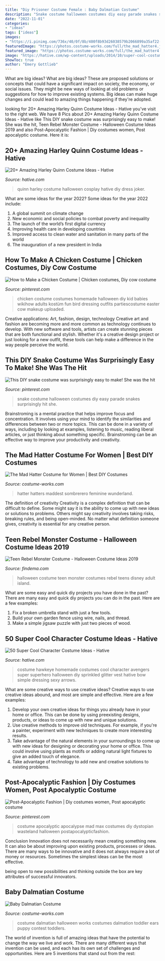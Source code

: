 ```yaml
---
title: "Diy Prisoner Costume Female : Baby Dalmatian Costume"
description: "Snake costume halloween costumes diy easy parade snakes surprisingly hit she"
date: "2022-11-01"
categories:
- "ideas"
tags: ["ideas"]
images:
- "https://i.pinimg.com/736x/40/0f/8b/400f8b93d26038579b2066899a35af22--snake-costume-snakes.jpg"
featuredImage: "https://photos.costume-works.com/full/the_mad_hatter4.jpg"
featured_image: "https://photos.costume-works.com/full/the_mad_hatter4.jpg"
image: "https://hative.com/wp-content/uploads/2014/10/super-cool-costume-ideas/10-homemade-hawkeye-costume.jpg"
ShowToc: true
author: "Emery Gottlieb"
---
```



What are big ideas?
What are big ideas? These are proposed solutions or concepts that could have a significant impact on society, the economy, or social issues. They might be new ways of looking at old problems or suggestions for how to improve existing systems. Big ideas can make huge changes and could lead to amazing things happening if they're adopted.

	

		
looking for 20+ Amazing Harley Quinn Costume Ideas - Hative you've visit to the right web. We have 8 Pics about 20+ Amazing Harley Quinn Costume Ideas - Hative like This DIY snake costume was surprisingly easy to make! She was the hit, Teen Rebel Monster Costume - Halloween Costume Ideas 2019 and also Post-Apocalyptic Fashion | Diy costumes women, Post apocalyptic costume. Here it is:
		
    
## 20+ Amazing Harley Quinn Costume Ideas - Hative

<img loading=lazy src="https://hative.com/wp-content/uploads/2016/09/harley-quinn-costumes/20-harley-quinn-costume-halloween.jpg" onerror="this.onerror=null;this.src='https://tse3.mm.bing.net/th?id=OIP.RTHTNhvgiP_qGrQZd4G3mgHaLD&amp;pid=15.1';" alt="20+ Amazing Harley Quinn Costume Ideas - Hative">

_Source: hative.com_

>quinn harley costume halloween cosplay hative diy dress joker. 

	

What are some ideas for the year 2022?
Some ideas for the year 2022 include: 
1. A global summit on climate change 
2. New economic and social policies to combat poverty and inequality 
3. The launch of the world’s first digital currency 
4. Improving health care in developing countries 
5. Improved access to clean water and sanitation in many parts of the world 
6. The inauguration of a new president in India 

    
## How To Make A Chicken Costume | Chicken Costumes, Diy Cow Costume

<img loading=lazy src="https://i.pinimg.com/736x/d4/f3/36/d4f336bf7d719af7784e104f2a52327b--easter-costumes-halloween-costumes.jpg" onerror="this.onerror=null;this.src='https://tse4.mm.bing.net/th?id=OIP.nE55h4stpaI7ZRuJYWqYTgHaME&amp;pid=15.1';" alt="How to Make a Chicken Costume | Chicken costumes, Diy cow costume">

_Source: pinterest.com_

>chicken costume costumes homemade halloween diy kid babies wikihow adults kostüm fun bird dressing outfits partiescostume easter cow makeup uploaded. 

	

Creative applications: Art, fashion, design, technology
Creative art and fashion are becoming more and more common as technology continues to develop. With new software and tools, artists can create stunning pieces that are both functional and stylish. Whether it's a creative design project or just looking for a new outfit, these tools can help make a difference in the way people perceive the world.

    
## This DIY Snake Costume Was Surprisingly Easy To Make! She Was The Hit

<img loading=lazy src="https://i.pinimg.com/736x/40/0f/8b/400f8b93d26038579b2066899a35af22--snake-costume-snakes.jpg" onerror="this.onerror=null;this.src='https://tse2.mm.bing.net/th?id=OIP.wr5rUHcVOi8lx4ldDUruRAHaNK&amp;pid=15.1';" alt="This DIY snake costume was surprisingly easy to make! She was the hit">

_Source: pinterest.com_

>snake costume halloween costumes diy easy parade snakes surprisingly hit she. 

	

Brainstroming is a mental practice that helps improve focus and concentration. It involves using your mind to identify the similarities and differences between two or more topics. This can be done in a variety of ways, including by looking at examples, listening to music, reading liberal articles, or just thinking about something specific. Brainstroming can be an effective way to improve your productivity and creativity.

    
## The Mad Hatter Costume For Women | Best DIY Costumes

<img loading=lazy src="https://photos.costume-works.com/full/the_mad_hatter4.jpg" onerror="this.onerror=null;this.src='https://tse1.mm.bing.net/th?id=OIP.xz3XPoetCtTssI9wKiOUJgAAAA&amp;pid=15.1';" alt="The Mad Hatter Costume for Women | Best DIY Costumes">

_Source: costume-works.com_

>hatter hatters maddest sombrerero feminine wunderland. 

	

The definition of creativity
Creativity is a complex definition that can be difficult to define. Some might say it is the ability to come up with new ideas or solutions to problems. Others might say creativity involves taking risks, breaking rules, and being open-minded. No matter what definition someone gives, creativity is essential for any creative person.

    
## Teen Rebel Monster Costume - Halloween Costume Ideas 2019

<img loading=lazy src="http://findema.com/wp-content/uploads/2014/10/halloween_20146014.jpg" onerror="this.onerror=null;this.src='https://tse3.mm.bing.net/th?id=OIP.8Xas301NA3P4LMk7jUaGSQHaKl&amp;pid=15.1';" alt="Teen Rebel Monster Costume - Halloween Costume Ideas 2019">

_Source: findema.com_

>halloween costume teen monster costumes rebel teens disney adult island. 

	

What are some easy and quick diy projects you have done in the past?
There are many easy and quick diy projects you can do in the past. Here are a few examples:
1. Fix a broken umbrella stand with just a few tools.
2. Build your own garden fence using wire, nails, and thread.
3. Make a simple jigsaw puzzle with just two pieces of wood.

    
## 50 Super Cool Character Costume Ideas - Hative

<img loading=lazy src="https://hative.com/wp-content/uploads/2014/10/super-cool-costume-ideas/10-homemade-hawkeye-costume.jpg" onerror="this.onerror=null;this.src='https://tse3.mm.bing.net/th?id=OIP.qDukFPy1sEzK_sTSee0YMwHaLG&amp;pid=15.1';" alt="50 Super Cool Character Costume Ideas - Hative">

_Source: hative.com_

>costume hawkeye homemade costumes cool character avengers super superhero halloween diy sprinkled glitter vest hative bow simple dressing sexy arrows. 

	

What are some creative ways to use creative ideas?
Creative ways to use creative ideas abound, and most are simple and effective. Here are a few examples: 
1. Develop your own creative ideas for things you already have in your home or office. This can be done by using preexisting designs, products, or ideas to come up with new and unique solutions. 
2. Use creative methods to improve old techniques. For example, if you're a painter, experiment with new techniques to create more interesting results. 
3. Take advantage of the natural elements in your surroundings to come up with new ideas for designing or decorating your home or office. This could involve using plants as motifs or adding natural light fixtures to give an added touch of elegance. 
4. Take advantage of technology to add new and creative solutions to existing problems.

    
## Post-Apocalyptic Fashion | Diy Costumes Women, Post Apocalyptic Costume

<img loading=lazy src="https://i.pinimg.com/736x/68/a3/cc/68a3ccc0dcabbfe23d3a0e9e45998be7.jpg" onerror="this.onerror=null;this.src='https://tse3.mm.bing.net/th?id=OIP.aRjLLIDlSGpn_H-oF8ojyQHaLL&amp;pid=15.1';" alt="Post-Apocalyptic Fashion | Diy costumes women, Post apocalyptic costume">

_Source: pinterest.com_

>costume apocalyptic apocalypse mad max costumes diy dystopian wasteland halloween postapocalypticfashion. 

	

Conclusion
Innovation does not necessarily mean creating something new. It can also be about improving upon existing products, processes or ideas.
There are many ways to be innovative and it does not always require a lot of money or resources. Sometimes the simplest ideas can be the most effective.

 being open to new possibilities and thinking outside the box are key attributes of successful innovators.

    
## Baby Dalmatian Costume

<img loading=lazy src="http://photos.costume-works.com/full/baby_dalmatian2.jpg" onerror="this.onerror=null;this.src='https://tse1.mm.bing.net/th?id=OIP.5vjEzcPXNhlDx9wrGM_3aAHaJ3&amp;pid=15.1';" alt="Baby Dalmatian Costume">

_Source: costume-works.com_

>costume dalmatian halloween works costumes dalmation toddler ears puppy contest toddlers. 

	

The world of invention is full of amazing ideas that have the potential to change the way we live and work. There are many different ways that invention can be used, and each has its own set of challenges and opportunities. Here are 5 inventions that stand out from the rest:

